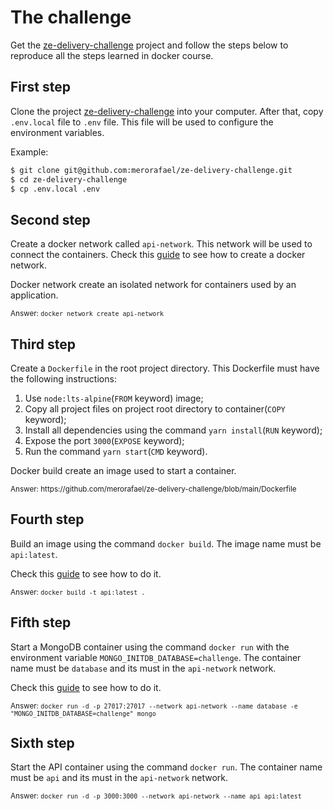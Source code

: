 The challenge
=============

Get the [ze-delivery-challenge](https://github.com/merorafael/ze-delivery-challenge) project and follow the steps
below to reproduce all the steps learned in docker course.

## First step

Clone the project [ze-delivery-challenge](https://github.com/merorafael/ze-delivery-challenge) into your computer.
After that, copy `.env.local` file to `.env` file. This file will be used to configure the environment variables.

Example:

```bash
$ git clone git@github.com:merorafael/ze-delivery-challenge.git
$ cd ze-delivery-challenge
$ cp .env.local .env
```

## Second step

Create a docker network called `api-network`. This network will be used to connect the containers.
Check this [guide](DOCKER_GUIDE.md) to see how to create a docker network.

Docker network create an isolated network for containers used by an application.

<small>Answer: `docker network create api-network`</small>

## Third step

Create a `Dockerfile` in the root project directory. This Dockerfile must have the following instructions:

1. Use `node:lts-alpine`(`FROM` keyword) image;
2. Copy all project files on project root directory to container(`COPY` keyword);
3. Install all dependencies using the command `yarn install`(`RUN` keyword);
4. Expose the port `3000`(`EXPOSE` keyword);
5. Run the command `yarn start`(`CMD` keyword).

Docker build create an image used to start a container.

<small>
Answer: https://github.com/merorafael/ze-delivery-challenge/blob/main/Dockerfile
</small>

## Fourth step

Build an image using the command `docker build`. The image name must be `api:latest`. 

Check this [guide](DOCKER_GUIDE.md) to see how to do it.

<small>Answer: `docker build -t api:latest .`</small>

## Fifth step

Start a MongoDB container using the command `docker run` with the environment variable `MONGO_INITDB_DATABASE=challenge`.
The container name must be `database` and its must in the `api-network` network.

Check this [guide](DOCKER_GUIDE.md) to see how to do it.

<small>Answer: `docker run -d -p 27017:27017 --network api-network --name database -e "MONGO_INITDB_DATABASE=challenge" mongo`</small>

## Sixth step

Start the API container using the command `docker run`.
The container name must be `api` and its must in the `api-network` network.

<small>Answer: `docker run -d -p 3000:3000 --network api-network --name api api:latest`</small>
